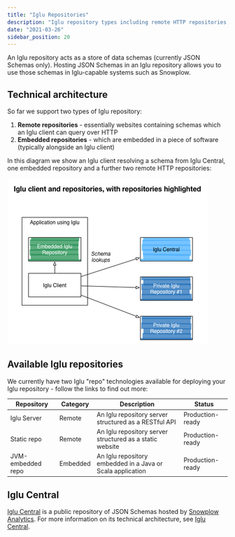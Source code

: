 ```yaml
---
title: "Iglu Repositories"
description: "Iglu repository types including remote HTTP repositories, embedded repositories, Iglu Server, and static repositories for schema storage."
date: "2021-03-26"
sidebar_position: 20
---
```


An Iglu repository acts as a store of data schemas (currently JSON Schemas only). Hosting JSON Schemas in an Iglu repository allows you to use those schemas in Iglu-capable systems such as Snowplow.

## Technical architecture

So far we support two types of Iglu repository:

1. **Remote repositories** - essentially websites containing schemas which an Iglu client can query over HTTP
2. **Embedded repositories** - which are embedded in a piece of software (typically alongside an Iglu client)

In this diagram we show an Iglu client resolving a schema from Iglu Central, one embedded repository and a further two remote HTTP repositories:

![iglu-repos-img](images/iglu-repos.png)

## Available Iglu repositories

We currently have two Iglu "repo" technologies available for deploying your Iglu repository - follow the links to find out more:

| **Repository** | **Category** | **Description** | **Status** |
| --- | --- | --- | --- |
| Iglu Server | Remote | An Iglu repository server structured as a RESTful API | Production-ready |
| Static repo | Remote | An Iglu repository server structured as a static website | Production-ready |
| JVM-embedded repo | Embedded | An Iglu repository embedded in a Java or Scala application | Production-ready |

## Iglu Central

[Iglu Central](http://iglucentral.com/) is a public repository of JSON Schemas hosted by [Snowplow Analytics](http://snowplowanalytics.com/). For more information on its technical architecture, see [Iglu Central](/docs/api-reference/iglu/iglu-central-setup/index.md).
